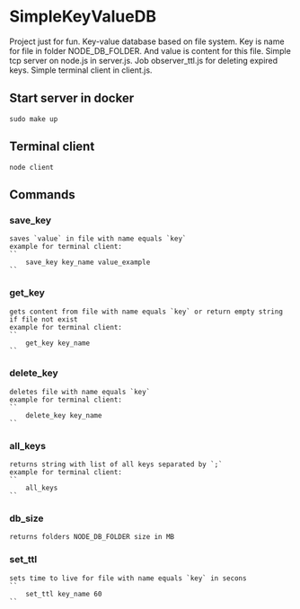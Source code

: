 # SimpleKeyValueDB

Project just for fun. Key-value database based on file system. Key is name for file in folder NODE_DB_FOLDER. And value is content for this file. Simple tcp server on node.js in server.js. Job observer_ttl.js for deleting expired keys. Simple terminal client in client.js.

## Start server in docker
    sudo make up

## Terminal client
    node client

## Commands
### save_key
    saves `value` in file with name equals `key`
    example for terminal client:
    ``
        save_key key_name value_example
    ``
### get_key
    gets content from file with name equals `key` or return empty string if file not exist
    example for terminal client:
    ``
        get_key key_name
    ``
### delete_key
    deletes file with name equals `key`
    example for terminal client:
    ``
        delete_key key_name
    ``
### all_keys
    returns string with list of all keys separated by `;`
    example for terminal client:
    ``
        all_keys
    ``
### db_size
    returns folders NODE_DB_FOLDER size in MB
### set_ttl
    sets time to live for file with name equals `key` in secons
    ``
        set_ttl key_name 60
    ``
